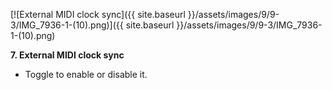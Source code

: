 ---
---

[![External MIDI clock sync]({{ site.baseurl }}/assets/images/9/9-3/IMG_7936-1-(10).png)]({{
site.baseurl }}/assets/images/9/9-3/IMG_7936-1-(10).png)

**7. External MIDI clock sync**

- Toggle to enable or disable it.
